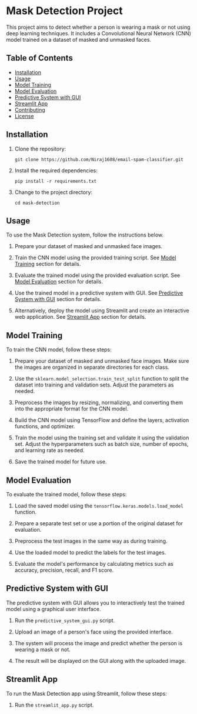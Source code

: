 # Mask Detection Project

This project aims to detect whether a person is wearing a mask or not using deep learning techniques. It includes a Convolutional Neural Network (CNN) model trained on a dataset of masked and unmasked faces.

## Table of Contents
- [Installation](#installation)
- [Usage](#usage)
- [Model Training](#model-training)
- [Model Evaluation](#model-evaluation)
- [Predictive System with GUI](#predictive-system-with-gui)
- [Streamlit App](#streamlit-app)
- [Contributing](#contributing)
- [License](#license)

## Installation

1. Clone the repository:
   ```
   git clone https://github.com/Niraj1608/email-spam-classifier.git
   ```

2. Install the required dependencies:
   ```
   pip install -r requirements.txt
   ```

3. Change to the project directory:
    ```
    cd mask-detection
    ```


## Usage

To use the Mask Detection system, follow the instructions below.

1. Prepare your dataset of masked and unmasked face images.

2. Train the CNN model using the provided training script. See [Model Training](#model-training) section for details.

3. Evaluate the trained model using the provided evaluation script. See [Model Evaluation](#model-evaluation) section for details.

4. Use the trained model in a predictive system with GUI. See [Predictive System with GUI](#predictive-system-with-gui) section for details.

5. Alternatively, deploy the model using Streamlit and create an interactive web application. See [Streamlit App](#streamlit-app) section for details.

## Model Training

To train the CNN model, follow these steps:

1. Prepare your dataset of masked and unmasked face images. Make sure the images are organized in separate directories for each class.

2. Use the `sklearn.model_selection.train_test_split` function to split the dataset into training and validation sets. Adjust the parameters as needed.

3. Preprocess the images by resizing, normalizing, and converting them into the appropriate format for the CNN model.

4. Build the CNN model using TensorFlow and define the layers, activation functions, and optimizer.

5. Train the model using the training set and validate it using the validation set. Adjust the hyperparameters such as batch size, number of epochs, and learning rate as needed.

6. Save the trained model for future use.

## Model Evaluation

To evaluate the trained model, follow these steps:

1. Load the saved model using the `tensorflow.keras.models.load_model` function.

2. Prepare a separate test set or use a portion of the original dataset for evaluation.

3. Preprocess the test images in the same way as during training.

4. Use the loaded model to predict the labels for the test images.

5. Evaluate the model's performance by calculating metrics such as accuracy, precision, recall, and F1 score.

## Predictive System with GUI

The predictive system with GUI allows you to interactively test the trained model using a graphical user interface.

1. Run the `predictive_system_gui.py` script.

2. Upload an image of a person's face using the provided interface.

3. The system will process the image and predict whether the person is wearing a mask or not.

4. The result will be displayed on the GUI along with the uploaded image.

## Streamlit App

To run the Mask Detection app using Streamlit, follow these steps:

1. Run the `streamlit_app.py` script.


